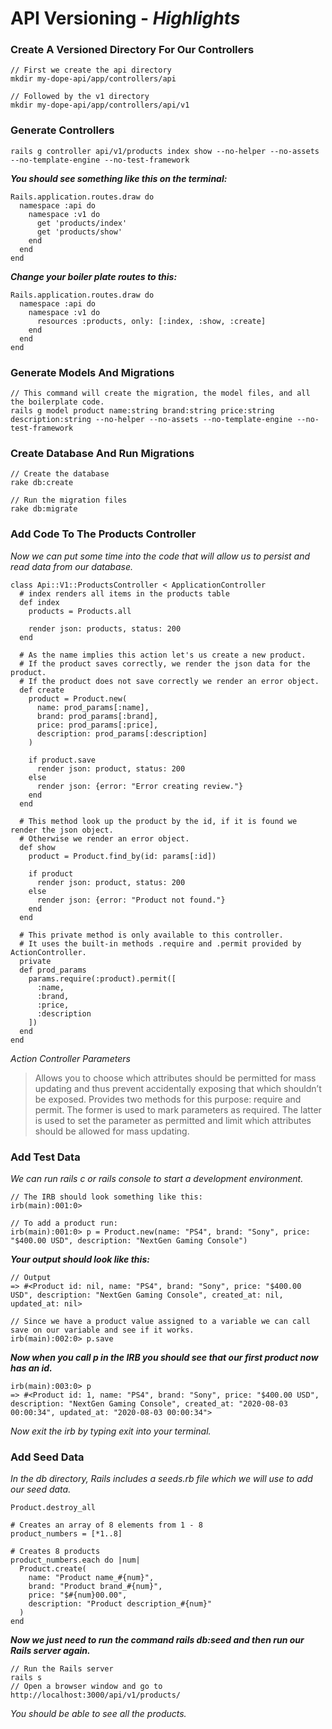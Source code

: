 # API Versioning - _Highlights_

### Create A Versioned Directory For Our Controllers

```
// First we create the api directory
mkdir my-dope-api/app/controllers/api

// Followed by the v1 directory
mkdir my-dope-api/app/controllers/api/v1
```

### Generate Controllers
```
rails g controller api/v1/products index show --no-helper --no-assets --no-template-engine --no-test-framework
```

*__You should see something like this on the terminal:__*

```
Rails.application.routes.draw do
  namespace :api do
    namespace :v1 do
      get 'products/index'
      get 'products/show'
    end
  end
end
```
*__Change your boiler plate routes to this:__*

```
Rails.application.routes.draw do
  namespace :api do
    namespace :v1 do
      resources :products, only: [:index, :show, :create]
    end
  end
end
```

### Generate Models And Migrations

```
// This command will create the migration, the model files, and all the boilerplate code.
rails g model product name:string brand:string price:string description:string --no-helper --no-assets --no-template-engine --no-test-framework
```

### Create Database And Run Migrations

```
// Create the database
rake db:create

// Run the migration files
rake db:migrate
```

### Add Code To The Products Controller

_Now we can put some time into the code that will allow us to persist and read data from our database._

```
class Api::V1::ProductsController < ApplicationController
  # index renders all items in the products table
  def index
    products = Products.all

    render json: products, status: 200
  end

  # As the name implies this action let's us create a new product.
  # If the product saves correctly, we render the json data for the product.
  # If the product does not save correctly we render an error object.
  def create
    product = Product.new(
      name: prod_params[:name],
      brand: prod_params[:brand],
      price: prod_params[:price],
      description: prod_params[:description]
    )

    if product.save
      render json: product, status: 200
    else
      render json: {error: "Error creating review."}
    end
  end
  
  # This method look up the product by the id, if it is found we render the json object.
  # Otherwise we render an error object. 
  def show
    product = Product.find_by(id: params[:id])

    if product 
      render json: product, status: 200
    else
      render json: {error: "Product not found."}
    end
  end

  # This private method is only available to this controller.
  # It uses the built-in methods .require and .permit provided by ActionController.
  private
  def prod_params 
    params.require(:product).permit([
      :name,
      :brand,
      :price,
      :description
    ])
  end 
end
```

_Action Controller Parameters_
> Allows you to choose which attributes should be permitted for mass updating and thus prevent accidentally exposing that which shouldn’t be exposed. Provides two methods for this purpose: require and permit. The former is used to mark parameters as required. The latter is used to set the parameter as permitted and limit which attributes should be allowed for mass updating.

### Add Test Data

_We can run rails c or rails console to start a development environment._

```
// The IRB should look something like this:
irb(main):001:0>

// To add a product run:
irb(main):001:0> p = Product.new(name: "PS4", brand: "Sony", price: "$400.00 USD", description: "NextGen Gaming Console")
```
*__Your output should look like this:__*

```
// Output
=> #<Product id: nil, name: "PS4", brand: "Sony", price: "$400.00 USD", description: "NextGen Gaming Console", created_at: nil, updated_at: nil>

// Since we have a product value assigned to a variable we can call save on our variable and see if it works.
irb(main):002:0> p.save
```

*__Now when you call p in the IRB you should see that our first product now has an id.__*

```
irb(main):003:0> p
=> #<Product id: 1, name: "PS4", brand: "Sony", price: "$400.00 USD", description: "NextGen Gaming Console", created_at: "2020-08-03 00:00:34", updated_at: "2020-08-03 00:00:34">
```
_Now exit the irb by typing exit into your terminal._

### Add Seed Data

_In the db directory, Rails includes a seeds.rb file which we will use to add our seed data._

```
Product.destroy_all

# Creates an array of 8 elements from 1 - 8
product_numbers = [*1..8]

# Creates 8 products
product_numbers.each do |num|
  Product.create(
    name: "Product name_#{num}",
    brand: "Product brand_#{num}",
    price: "$#{num}00.00",
    description: "Product description_#{num}"
  )
end
```

*__Now we just need to run the command rails db:seed and then run our Rails server again.__*

```
// Run the Rails server
rails s
// Open a browser window and go to 
http://localhost:3000/api/v1/products/
```

*You should be able to see all the products.*